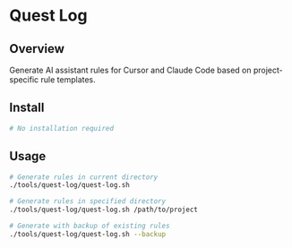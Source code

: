 # Quest Log

## Overview

Generate AI assistant rules for Cursor and Claude Code based on project-specific rule templates.

## Install

```bash
# No installation required
```

## Usage

```bash
# Generate rules in current directory
./tools/quest-log/quest-log.sh

# Generate rules in specified directory
./tools/quest-log/quest-log.sh /path/to/project

# Generate with backup of existing rules
./tools/quest-log/quest-log.sh --backup
```
